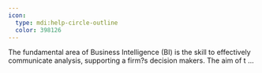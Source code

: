 ```yaml
---
icon:
  type: mdi:help-circle-outline
  color: 398126
---
```


The fundamental area of Business Intelligence (BI) is the skill to effectively communicate analysis, supporting a firm?s decision makers. The aim of t ... 
